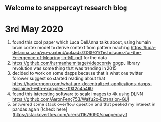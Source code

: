 ## Welcome to snappercayt research blog


# 3rd May 2020

1. found this cool paper which Luca DellAnna talks about, using humain brain cortex model to derive context 
from pattern maching https://luca-dellanna.com/wp-content/uploads/2019/01/Techniques-for-the-Emergence-of-Meaning-in-ML.pdf
for the data 
2. https://github.com/hermanhermitage/videocoreiv gpgpu library revolution was some thing that was trending in 2015
3. decided to work on some dapps because that is what one twitter follower suggest so started reading about that
https://hackernoon.com/what-are-decentralized-applications-dapps-explained-with-examples-7ff8f2c4a460
4. found this interesting software to scale images to 4k using DLNN https://github.com/AaronFeng753/Waifu2x-Extension-GUI
5. answered some stack overflow question and that peeked my interest in pandas again [!check here] (https://stackoverflow.com/users/11679090/snappercayt)
